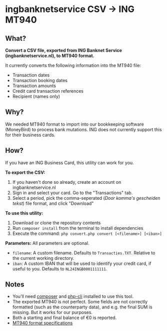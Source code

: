 ingbanknetservice CSV -> ING MT940
===

What?
---

**Convert a CSV file, exported from ING Banknet Service (ingbanknetservice.nl), to MT940 format.**

It currently converts the following information into the MT940 file:

- Transaction dates
- Transaction booking dates
- Transaction amounts
- Credit card transaction references
- Recipient (names only)

Why?
---
We needed MT940 format to import into our bookkeeping software (MoneyBird) to process bank mutations. ING does not currently support this for their business cards.

How?
---
If you have an ING Business Card, this utility can work for you.

**To export the CSV:**

1. If you haven't done so already, create an account on ingbanknetservice.nl
2. Sign in and select your card. Go to the "Transactions" tab.
3. Select a period, pick the comma-seperated (*Door komma's gescheiden tekst*) file format, and click "Download"
 
**To use this utility:**

1. Download or clone the repository contents
2. Run ``composer install`` from the terminal to install dependencies
3. Execute the command: `php convert.php convert [<filename>] [<iban>]`

**Parameters:**
All parameters are optional.

- ``filename``: A custom filename. Defaults to `Transacties.TXT`. Relative to the current working directory.
- ``iban``: A custom IBAN that will be used to identify your credit card, if useful to you. Defaults to `NL24INGB0001111111`.

Notes
---

- You'll need [composer](https://getcomposer.org/download/) and [php-cli](https://www.google.nl/search?q=install+php+cli) installed to use this tool.
- The exported MT940 is not perfect. Some fields are not correctly formatted (such as the counterparty data), and e.g. the final SUM is missing. But it works for our purposes.
- Both a starting and final balance of €0 is reported.
- [MT940 format specifications](https://www.ing.nl/media/ING_ming_mt940s_24_juli_tcm162-46356.pdf)
